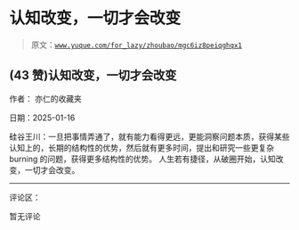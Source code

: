 # 认知改变，一切才会改变

> 原文：[`www.yuque.com/for_lazy/zhoubao/mgc6iz8peiqghqx1`](https://www.yuque.com/for_lazy/zhoubao/mgc6iz8peiqghqx1)

## (43 赞)认知改变，一切才会改变

作者： 亦仁的收藏夹

日期：2025-01-16

硅谷王川：一旦把事情弄通了，就有能力看得更远，更能洞察问题本质，获得某些认知上的，长期的结构性的优势，然后就有更多时间，提出和研究一些更复杂
burning 的问题，获得更多结构性的优势。 人生若有捷径，从破圈开始，认知改变，一切才会改变。

* * *

评论区：

暂无评论